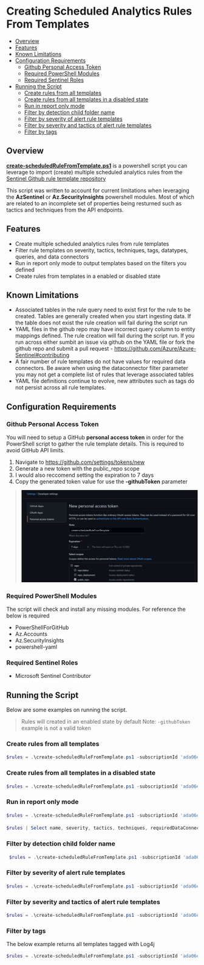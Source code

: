 # Creating Scheduled Analytics Rules From Templates

- [Overview](#overview)
- [Features](#features)
- [Known Limitations](#known-limitations)
- [Configuration Requirements](#configuration-requirements)
  * [Github Personal Access Token](#github-personal-access-token)
  * [Required PowerShell Modules](#required-powershell-modules)
  * [Required Sentinel Roles](#required-sentinel-roles)
- [Running the Script](#running-the-script)
    + [Create rules from all templates](#create-rules-from-all-templates)
    + [Create rules from all templates in a disabled state](#create-rules-from-all-templates-in-a-disabled-state)
    + [Run in report only mode](#run-in-report-only-mode)
    + [Filter by detection child folder name](#filter-by-detection-child-folder-name)
    + [Filter by severity of alert rule templates](#filter-by-severity-of-alert-rule-templates)
    + [Filter by severity and tactics of alert rule templates](#filter-by-severity-and-tactics-of-alert-rule-templates)
	+ [Filter by tags](#filter-by-tags)
	
## Overview
[**create-scheduledRuleFromTemplate.ps1**](/analytics_rules/create-scheduledRuleFromTemplate.ps1) is a powershell script you can leverage to import (create) multiple scheduled analytics rules from the [Sentinel Github rule template repository](https://github.com/Azure/Azure-Sentinel/tree/master/Detections)

This script was written to account for current limitations when leveraging the **AzSentinel** or **Az.SecurityInsights** powershell modules. Most of which are related to an incomplete set of properties being resturned such as tactics and techniques from the API endpoints. 

## Features

- Create multiple scheduled analytics rules from rule templates
- Filter rule templates on severity, tactics, techniques, tags, datatypes, queries, and data connectors
- Run in report only mode to output templates based on the filters you defined
- Create rules from templates in a enabled or disabled state

## Known Limitations

- Associated tables in the rule query need to exist first for the rule to be created. Tables are generally created when you start ingesting data. If the table does not exist the rule creation will fail during the script run
- YAML files in the github repo may have incorrect query column to entity mappings defined. The rule creation will fail during the script run. If you run across either sumbit an issue via github on the YAML file or fork the github repo and submit a pull request - https://github.com/Azure/Azure-Sentinel#contributing
- A fair number of rule templates do not have values for required data connectors. Be aware when using the dataconnector filter parameter you may not get a complete list of rules that leverage associated tables
- YAML file definitions continue to evolve, new attributes such as tags do not persist across all rule templates.

## Configuration Requirements

### Github Personal Access Token
You will need to setup a GitHub **personal access token** in order for the PowerShell script to gather the rule template details. This is required to avoid GitHub API limits. 

1. Navigate to https://github.com/settings/tokens/new
2. Generate a new token with the public_repo scope
3. I would also reccomend setting the expiration to 7 days
4. Copy the generated token value for use the **-githubToken** parameter

> ![GitHub PAT](/images/github_pat.png)

### Required PowerShell Modules
The script will check and install any missing modules. For reference the below is required
- PowerShellForGitHub 
- Az.Accounts 
- Az.SecurityInsights 
- powershell-yaml

### Required Sentinel Roles
- Microsoft Sentinel Contributor 

## Running the Script
Below are some examples on running the script.
> Rules will created in an enabled state by default
> Note: `-githubToken` example is not a valid token

### Create rules from all templates
```powershell
$rules = .\create-scheduledRuleFromTemplate.ps1 -subscriptionId 'ada06e68-375e-4564-be3a-c6cacebf41c5' -resourceGroupName 'sentinel-prd' -workspaceName 'sentinel-prd' -githubToken 'ghp_ECgzFoyPsbSKrFB2pTrEEOUmy4P0Rb3yd'
```
### Create rules from all templates in a disabled state
```powershell
$rules = .\create-scheduledRuleFromTemplate.ps1 -subscriptionId 'ada06e68-375e-4564-be3a-c6cacebf41c5' -resourceGroupName 'sentinel-prd' -workspaceName 'sentinel-prd' -githubToken 'ghp_ECgzFoyPsbSKrFB2pTrEEOUmy4P0Rb3yd' -enabled $false
```
### Run in report only mode
```powershell
$rules = .\create-scheduledRuleFromTemplate.ps1 -subscriptionId 'ada06e68-375e-4564-be3a-c6cacebf41c5' -resourceGroupName 'sentinel-prd' -workspaceName 'sentinel-prd' -detectionFolderName 'ASimAuthentication','ASimProcess' -githubToken 'ghp_ECgzFoyPsbSKrFoK5B2pOUmy4P0Rb3yd' -reportOnly $true

$rules | Select name, severity, tactics, techniques, requiredDataConnectors, templateURL
```
### Filter by detection child folder name
```powershell
 $rules = .\create-scheduledRuleFromTemplate.ps1 -subscriptionId 'ada06e68-375e-4564-be3a-c6cacebf41c5' -resourceGroupName 'sentinel-prd' -workspaceName 'sentinel-prd' -githubToken 'ghp_ECgzFoyPsbSKrFoK5B2EOUmy4P0Rb3yd' -detectionFolderName 'ASimAuthentication','ASimProcess'
```
### Filter by severity of alert rule templates
```powershell
$rules = .\create-scheduledRuleFromTemplate.ps1 -subscriptionId 'ada06e68-375e-4564-be3a-c6cacebf41c5' -resourceGroupName 'sentinel-prd' -workspaceName 'sentinel-prd' -githubToken 'ghp_ECgzFoyPsbSKrFoK5B2EOUmy4P0Rb3yd' -detectionFolderName 'ASimAuthentication','ASimProcess'
```
### Filter by severity and tactics of alert rule templates
```powershell
$rules = .\create-scheduledRuleFromTemplate.ps1 -subscriptionId 'ada06e68-375e-4564-be3a-c6cacebf41c5' -resourceGroupName 'sentinel-prd' -workspaceName 'sentinel-prd' -githubToken 'ghp_ECgzFoyPsbSKrFoK5B2pOUmy4P0Rb3yd' -severity 'High','Medium'
```

### Filter by tags
The below example returns all templates tagged with Log4j
```powershell
$rules = .\create-scheduledRuleFromTemplate.ps1 -subscriptionId 'ada06e68-375e-4564-be3a-c6cacebf41c5' -resourceGroupName 'sentinel-prd' -workspaceName 'sentinel-prd' -githubToken 'ghp_ECgzFoyPsbSKrFoK5B2pOUmy4P0Rb3yd' -tag 'Log4j'
```

